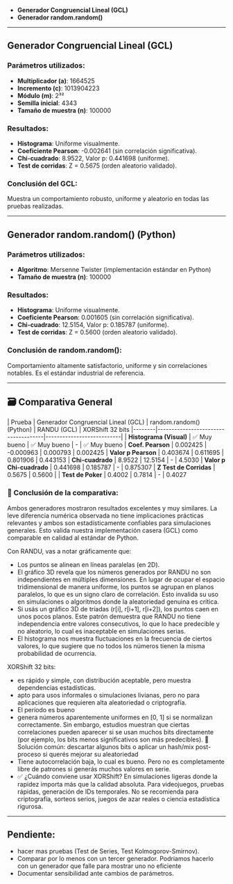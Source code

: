 - **Generador Congruencial Lineal (GCL)** 
- **Generador random.random()** 
---
##  Generador Congruencial Lineal (GCL)

### Parámetros utilizados:
- **Multiplicador (a)**: 1664525
- **Incremento (c)**: 1013904223
- **Módulo (m)**: 2³²
- **Semilla inicial**: 4343
- **Tamaño de muestra (n)**: 100000

###  Resultados:
- **Histograma**: Uniforme visualmente.
- **Coeficiente Pearson**: -0.002641 (sin correlación significativa).
- **Chi-cuadrado**: 8.9522, Valor p: 0.441698 (uniforme).
- **Test de corridas**: Z = 0.5675 (orden aleatorio validado).

###  Conclusión del GCL:
Muestra un comportamiento robusto, uniforme y aleatorio en todas las pruebas realizadas.

---

##  Generador random.random() (Python)

### Parámetros utilizados:
- **Algoritmo**: Mersenne Twister (implementación estándar en Python)
- **Tamaño de muestra (n)**: 100000

###  Resultados:
- **Histograma**: Uniforme visualmente.
- **Coeficiente Pearson**: 0.001605 (sin correlación significativa).
- **Chi-cuadrado**: 12.5154, Valor p: 0.185787 (uniforme).
- **Test de corridas**: Z = 0.5600 (orden aleatorio validado).

###  Conclusión de random.random():
Comportamiento altamente satisfactorio, uniforme y sin correlaciones notables. Es el estándar industrial de referencia.

---

## 🗃️ Comparativa General

| Prueba | Generador Congruencial Lineal (GCL) | random.random() (Python) | RANDU (GCL) | XORShift 32 bits
|--------|-------------------------------------|---------------------------|
| **Histograma (Visual)** | ✅ Muy bueno | ✅ Muy bueno | - | ✅ Muy bueno
| **Coef. Pearson** | 0.002425 | -0.000963 | 0.000793 | 0.002425
| **Valor p Pearson** | 0.403674 | 0.611695 | 0.801906 | 0.443153
| **Chi-cuadrado** | 8.9522 | 12.5154 | - | 4.5030
| **Valor p Chi-cuadrado** | 0.441698 | 0.185787 | - | 0.875307
| **Z Test de Corridas** | 0.5675 | 0.5600 |
| **Test de Poker** | 0.4002 | 0.7814 | - | 0.4027

### 📌 Conclusión de la comparativa:
Ambos generadores mostraron resultados excelentes y muy similares. La leve diferencia numérica observada no tiene implicaciones prácticas relevantes y ambos son estadísticamente confiables para simulaciones generales. Esto valida nuestra implementación casera (GCL) como comparable en calidad al estándar de Python.

Con RANDU, vas a notar gráficamente que:
- Los puntos se alinean en líneas paralelas (en 2D).
- El gráfico 3D revela que los números generados por RANDU no son independientes en múltiples dimensiones. En lugar de ocupar el espacio tridimensional de manera uniforme, los puntos se agrupan en planos paralelos, lo que es un signo claro de correlación. Esto invalida su uso en simulaciones o algoritmos donde la aleatoriedad genuina es crítica.
- Si usás un gráfico 3D de tríadas (r[i], r[i+1], r[i+2]), los puntos caen en unos pocos planos.
Este patrón demuestra que RANDU no tiene independencia entre valores consecutivos, lo que lo hace predecible y no aleatorio, lo cual es inaceptable en simulaciones serias.
- El histograma nos muestra fluctuaciones en la frecuencia de ciertos valores, lo que sugiere que no todos los números tienen la misma probabilidad de ocurrencia.

XORShift 32 bits: 
- es rápido y simple, con distribución aceptable, pero muestra dependencias estadísticas.
- apto para usos informales o simulaciones livianas, pero no para aplicaciones que requieren alta aleatoriedad o criptografía.
- El período es bueno
- genera números aparentemente uniformes en [0, 1] si se normalizan correctamente. Sin embargo, estudios muestran que ciertas correlaciones pueden aparecer si se usan muchos bits directamente (por ejemplo, los bits menos significativos son más predecibles).
📌 Solución común: descartar algunos bits o aplicar un hash/mix post-proceso si querés mejorar su aleatoriedad
- Tiene autocorrelación baja, lo cual es bueno. Pero no es completamente libre de patrones si generás muchos valores en serie.
- ✅ ¿Cuándo conviene usar XORShift?
    En simulaciones ligeras donde la rapidez importa más que la calidad absoluta.
    Para videojuegos, pruebas rápidas, generación de IDs temporales.
    No se recomienda para criptografía, sorteos serios, juegos de azar reales o ciencia estadística rigurosa.

---

## Pendiente:

- hacer mas pruebas (Test de Series, Test Kolmogorov-Smirnov).
- Comparar por lo menos con un tercer generador. Podriamos hacerlo con un generador que falle para mostrar uno no eficiente
- Documentar sensibilidad ante cambios de parámetros.
